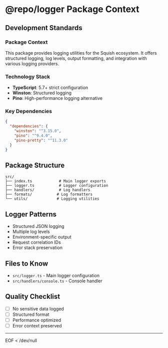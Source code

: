 # @repo/logger Package Context

## Development Standards

### Package Context
This package provides logging utilities for the Squish ecosystem. It offers structured logging, log levels, output formatting, and integration with various logging providers.

### Technology Stack
- **TypeScript**: 5.7+ strict configuration
- **Winston**: Structured logging
- **Pino**: High-performance logging alternative

### Key Dependencies
```json
{
  "dependencies": {
    "winston": "^3.15.0",
    "pino": "^9.4.0",
    "pino-pretty": "^11.3.0"
  }
}
```

## Package Structure
```
src/
├── index.ts            # Main logger exports
├── logger.ts           # Logger configuration
├── handlers/           # Log handlers
├── formats/           # Log formatters
└── utils/             # Logging utilities
```

## Logger Patterns
- Structured JSON logging
- Multiple log levels
- Environment-specific output
- Request correlation IDs
- Error stack preservation

## Files to Know
- `src/logger.ts` - Main logger configuration
- `src/handlers/console.ts` - Console handler

## Quality Checklist
- [ ] No sensitive data logged
- [ ] Structured format
- [ ] Performance optimized
- [ ] Error context preserved

---
EOF < /dev/null